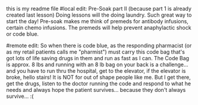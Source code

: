 this is my readme file
#local edit:
Pre-Soak part II (because part 1 is already created last lesson)
Doing lessons will the doing laundry. Such great way to start the day!
Pre-soak makes me think of premeds for antibody infusions, certain
chemo infusions. The premeds will help prevent anaphylactic shock
or code blue.

#remote edit:
So when there is code blue, as the responding pharmacist (or as my retail patients calls me "pharmist")
must carry this code bag that's got lots of life saving drugs in them and run as fast as I can.
The Code Bag is approx. 8 lbs and running with an 8 lb bag on your back is a challenge... and you have to run
thru the hospital, get to the elevator, if the elevator is broke, hello stairs! It is NOT for out of shape
people like me. But I get there, get the drugs, listen to the doctor running the code and respond to what he needs
and always hope the patient survives... because they don't always survive... :(
